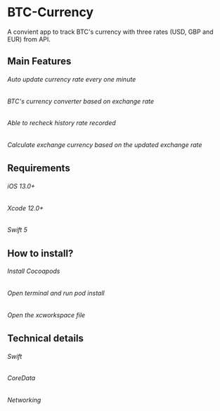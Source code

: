 # BTC-Currency

A convient app to track BTC's currency with three rates (USD, GBP and EUR) from API.

## Main Features

###### Auto update currency rate every one minute
###### BTC's currency converter based on exchange rate
###### Able to recheck history rate recorded
###### Calculate exchange currency based on the updated exchange rate

## Requirements

###### iOS 13.0+
###### Xcode 12.0+
###### Swift 5

## How to install?

###### Install Cocoapods
###### Open terminal and run pod install
###### Open the xcworkspace file

## Technical details

###### Swift
###### CoreData
###### Networking

